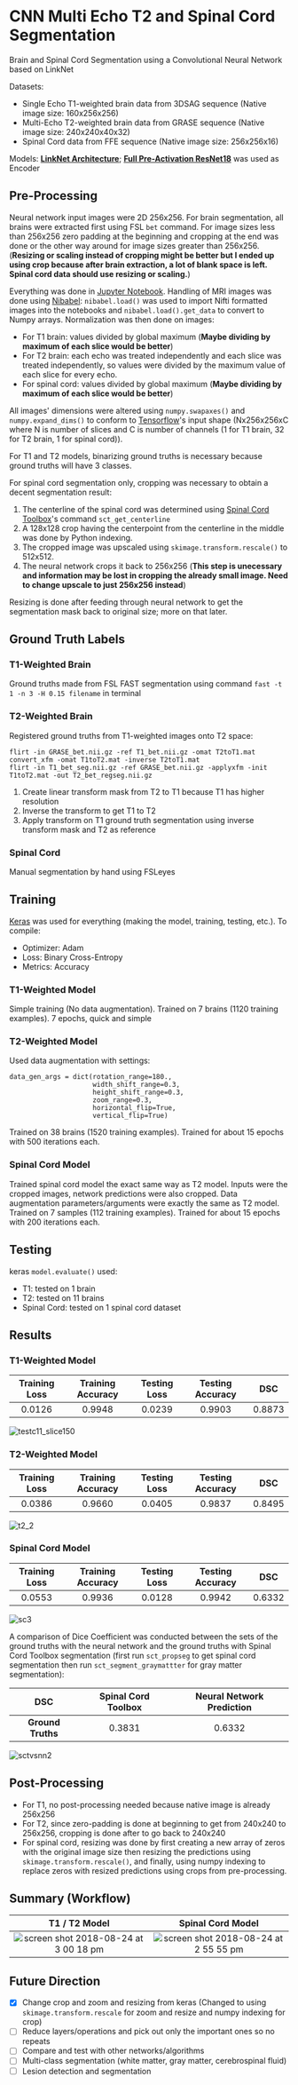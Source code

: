 # CNN Multi Echo T2 and Spinal Cord Segmentation
Brain and Spinal Cord Segmentation using a Convolutional Neural Network based on LinkNet

Datasets:
- Single Echo T1-weighted brain data from 3DSAG sequence (Native image size: 160x256x256)
- Multi-Echo T2-weighted brain data from GRASE sequence (Native image size: 240x240x40x32)
- Spinal Cord data from FFE sequence (Native image size: 256x256x16)

Models:
**[LinkNet Architecture](https://arxiv.org/abs/1707.03718)**; **[Full Pre-Activation ResNet18](https://arxiv.org/abs/1603.05027)** was used as Encoder

## Pre-Processing
Neural network input images were 2D 256x256. For brain segmentation, all brains were extracted first using FSL `bet` command. For image sizes less than 256x256 zero padding at the beginning and cropping at the end was done or the other way around for image sizes greater than 256x256. (**Resizing or scaling instead of cropping might be better but I ended up using crop because after brain extraction, a lot of blank space is left. Spinal cord data should use resizing or scaling.**)

Everything was done in [Jupyter Notebook](jupyter.org/). Handling of MRI images was done using [Nibabel](http://nipy.org/nibabel/): `nibabel.load()` was used to import Nifti formatted images into the notebooks and `nibabel.load().get_data` to convert to Numpy arrays. Normalization was then done on images:
- For T1 brain: values divided by global maximum (**Maybe dividing by maximum of each slice would be better**)
- For T2 brain: each echo was treated independently and each slice was treated independently, so values were divided by the maximum value of each slice for every echo.
- For spinal cord: values divided by global maximum (**Maybe dividing by maximum of each slice would be better**)

All images' dimensions were altered using `numpy.swapaxes()` and `numpy.expand_dims()` to conform to [Tensorflow](https://www.tensorflow.org/)'s input shape (Nx256x256xC where N is number of slices and C is number of channels (1 for T1 brain, 32 for T2 brain, 1 for spinal cord)).

For T1 and T2 models, binarizing ground truths is necessary because ground truths will have 3 classes.

For spinal cord segmentation only, cropping was necessary to obtain a decent segmentation result:
1. The centerline of the spinal cord was determined using [Spinal Cord Toolbox](https://sourceforge.net/projects/spinalcordtoolbox/)'s command `sct_get_centerline`
2. A 128x128 crop having the centerpoint from the centerline in the middle was done by Python indexing.
3. The cropped image was upscaled using `skimage.transform.rescale()` to 512x512.
4. The neural network crops it back to 256x256 (**This step is unecessary and information may be lost in cropping the already small image. Need to change upscale to just 256x256 instead**)

Resizing is done after feeding through neural network to get the segmentation mask back to original size; more on that later.

## Ground Truth Labels
### T1-Weighted Brain
Ground truths made from FSL FAST segmentation using command `fast -t 1 -n 3 -H 0.15 filename` in terminal
### T2-Weighted Brain
Registered ground truths from T1-weighted images onto T2 space:
```
flirt -in GRASE_bet.nii.gz -ref T1_bet.nii.gz -omat T2toT1.mat
convert_xfm -omat T1toT2.mat -inverse T2toT1.mat
flirt -in T1_bet_seg.nii.gz -ref GRASE_bet.nii.gz -applyxfm -init T1toT2.mat -out T2_bet_regseg.nii.gz
```
1. Create linear transform mask from T2 to T1 because T1 has higher resolution
2. Inverse the transform to get T1 to T2
3. Apply transform on T1 ground truth segmentation using inverse transform mask and T2 as reference
### Spinal Cord
Manual segmentation by hand using FSLeyes

## Training
[Keras](https://keras.io/) was used for everything (making the model, training, testing, etc.). To compile:
- Optimizer: Adam
- Loss: Binary Cross-Entropy
- Metrics: Accuracy

### T1-Weighted Model
Simple training (No data augmentation). Trained on 7 brains (1120 training examples). 7 epochs, quick and simple
### T2-Weighted Model
Used data augmentation with settings:
```
data_gen_args = dict(rotation_range=180.,
                     width_shift_range=0.3,
                     height_shift_range=0.3,
                     zoom_range=0.3,
                     horizontal_flip=True,
                     vertical_flip=True)
```
Trained on 38 brains (1520 training examples). Trained for about 15 epochs with 500 iterations each.
### Spinal Cord Model
Trained spinal cord model the exact same way as T2 model. Inputs were the cropped images, network predictions were also cropped. Data augmentation parameters/arguments were exactly the same as T2 model. Trained on 7 samples (112 training examples). Trained for about 15 epochs with 200 iterations each.

## Testing
keras `model.evaluate()` used:
- T1: tested on 1 brain
- T2: tested on 11 brains
- Spinal Cord: tested on 1 spinal cord dataset

## Results
### T1-Weighted Model

| Training Loss | Training Accuracy | Testing Loss | Testing Accuracy | DSC |
| :---: | :---: | :---: | :---: | :---: | 
| 0.0126 | 0.9948| 0.0239 | 0.9903 | 0.8873 |

![testc11_slice150](https://user-images.githubusercontent.com/28941980/44606791-307ff480-a7a3-11e8-882f-de40703ef163.png)

### T2-Weighted Model

| Training Loss | Training Accuracy | Testing Loss | Testing Accuracy | DSC |
| :---: | :---: | :---: | :---: | :---: | 
| 0.0386 | 0.9660| 0.0405 | 0.9837 | 0.8495 |

![t2_2](https://user-images.githubusercontent.com/28941980/44606895-86ed3300-a7a3-11e8-89c6-9f5eb57b2e14.png)

### Spinal Cord Model

| Training Loss | Training Accuracy | Testing Loss | Testing Accuracy | DSC |
| :---: | :---: | :---: | :---: | :---: | 
| 0.0553 | 0.9936| 0.0128 | 0.9942 | 0.6332 |

![sc3](https://user-images.githubusercontent.com/28941980/44606857-67eea100-a7a3-11e8-80ad-9a4fde332f9a.png)

A comparison of Dice Coefficient was conducted between the sets of the ground truths with the neural network and the ground truths with Spinal Cord Toolbox segmentation (first run `sct_propseg` to get spinal cord segmentation then run `sct_segment_graymattter` for gray matter segmentation):

| DSC | Spinal Cord Toolbox | Neural Network Prediction |
| :---: | :---: | :---: |
| **Ground Truths** | 0.3831 | 0.6332 |

![sctvsnn2](https://user-images.githubusercontent.com/28941980/44606852-62915680-a7a3-11e8-9e5b-66405b3904d1.png)

## Post-Processing
- For T1, no post-processing needed because native image is already 256x256
- For T2, since zero-padding is done at beginning to get from 240x240 to 256x256, cropping is done after to go back to 240x240
- For spinal cord, resizing was done by first creating a new array of zeros with the original image size then resizing the predictions using `skimage.transform.rescale()`, and finally, using numpy indexing to replace zeros with resized predictions using crops from pre-processing. 

## Summary (Workflow)
| T1 / T2 Model | Spinal Cord Model |
| :---: | :---: |
| ![screen shot 2018-08-24 at 3 00 18 pm](https://user-images.githubusercontent.com/28941980/44609894-7e4e2a00-a7ae-11e8-89b0-56246255e915.png) | ![screen shot 2018-08-24 at 2 55 55 pm](https://user-images.githubusercontent.com/28941980/44609750-e51f1380-a7ad-11e8-81b4-877f8475be78.png) |

## Future Direction
- [x] Change crop and zoom and resizing from keras (Changed to using `skimage.transform.rescale` for zoom and resize and numpy indexing for crop)
- [ ] Reduce layers/operations and pick out only the important ones so no repeats
- [ ] Compare and test with other networks/algorithms
- [ ] Multi-class segmentation (white matter, gray matter, cerebrospinal fluid)
- [ ] Lesion detection and segmentation
